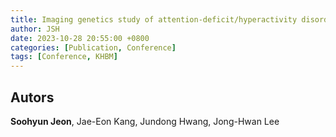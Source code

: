 ```yaml
---
title: Imaging genetics study of attention-deficit/hyperactivity disorder using fMRI and cortical gene expression data (_oral presentation_)
author: JSH
date: 2023-10-28 20:55:00 +0800
categories: [Publication, Conference]
tags: [Conference, KHBM]
---
```


## Autors
**Soohyun Jeon**, Jae-Eon Kang, Jundong Hwang, Jong-Hwan Lee
